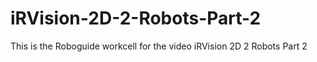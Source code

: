 # iRVision-2D-2-Robots-Part-2
This is the Roboguide workcell for the video iRVision 2D 2 Robots Part 2
